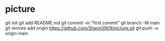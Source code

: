 # picture
git init
git add README.md
git commit -m "first commit"
git branch -M main
git remote add origin https://github.com/Shann0909/picture.git
git push -u origin main
